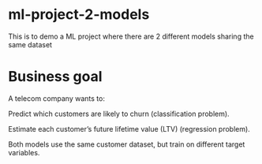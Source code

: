 # ml-project-2-models
This is to demo a ML project where there are 2 different models sharing the same dataset 

# Business goal

A telecom company wants to:

Predict which customers are likely to churn (classification problem).

Estimate each customer’s future lifetime value (LTV) (regression problem).

Both models use the same customer dataset, but train on different target variables.
